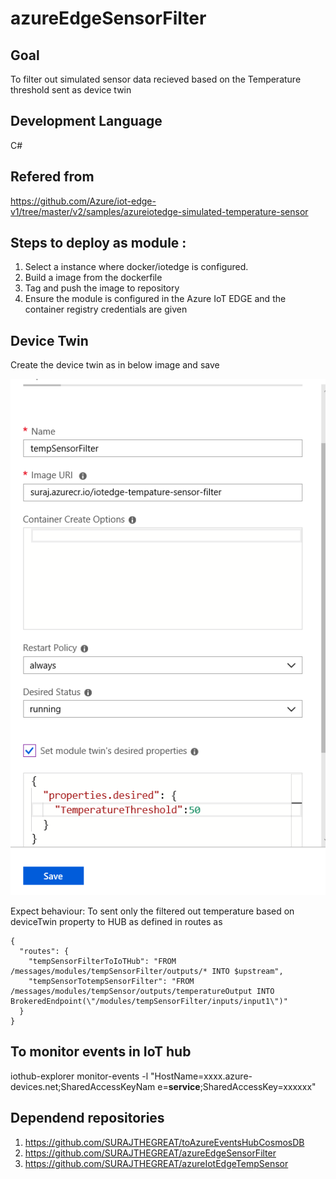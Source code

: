 # azureEdgeSensorFilter



 ## Goal
To filter out simulated sensor data recieved based on the Temperature threshold sent as device twin
## Development Language 
 C#
## Refered from 

https://github.com/Azure/iot-edge-v1/tree/master/v2/samples/azureiotedge-simulated-temperature-sensor

## Steps to deploy as module :
1. Select a instance where docker/iotedge is configured.
2. Build a image from the dockerfile
3. Tag and push the image to repository
4. Ensure the module is configured in the Azure IoT EDGE and the container registry credentials are given

## Device Twin 

Create the device twin as in below image and save

![Device Twin](DeviceTwin.PNG)

Expect behaviour:
To sent only the filtered out temperature based on deviceTwin property to HUB
as defined in routes as 

```
{
  "routes": {
    "tempSensorFilterToIoTHub": "FROM /messages/modules/tempSensorFilter/outputs/* INTO $upstream",
    "tempSensorTotempSensorFilter": "FROM /messages/modules/tempSensor/outputs/temperatureOutput INTO BrokeredEndpoint(\"/modules/tempSensorFilter/inputs/input1\")"
  }
}
```

## To monitor events in IoT hub

iothub-explorer monitor-events -l "HostName=xxxx.azure-devices.net;SharedAccessKeyNam
e=**service**;SharedAccessKey=xxxxxx"

## Dependend repositories

1. https://github.com/SURAJTHEGREAT/toAzureEventsHubCosmosDB
2. https://github.com/SURAJTHEGREAT/azureEdgeSensorFilter
3. https://github.com/SURAJTHEGREAT/azureIotEdgeTempSensor






